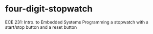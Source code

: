# four-digit-stopwatch
ECE 231: Intro. to Embedded Systems
Programming a stopwatch with a start/stop button and a reset button
